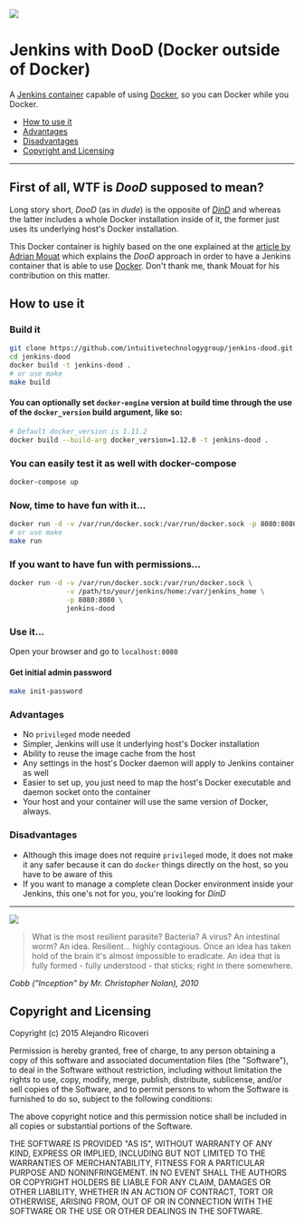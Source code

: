 ![](http://i.imgur.com/KC6TAD3.png)

# Jenkins with DooD (Docker outside of Docker)

A [Jenkins container](https://registry.hub.docker.com/_/jenkins/) capable of using [Docker](http://docker.com), so you can Docker while you Docker.

* [How to use it](#how-to-use-it)
* [Advantages](#advantages)
* [Disadvantages](#disavantages)
* [Copyright and Licensing](#copyright-and-licensing)

---

## First of all, WTF is *DooD* supposed to mean?

Long story short, *DooD* (as in *dude*) is the opposite of *[DinD](https://blog.docker.com/2013/09/docker-can-now-run-within-docker/)* and whereas the latter includes a whole Docker installation inside of it, the former just uses its underlying host's Docker installation.

This Docker container is highly based on the one explained at the [article by Adrian Mouat](http://container-solutions.com/2015/03/running-docker-in-jenkins-in-docker/) which explains the *DooD* approach in order to have a Jenkins container that is able to use [Docker](http://docker.com). Don't thank me, thank Mouat for his contribution on this matter.

## <a name="how-to-use-it"></a> How to use it

### Build it

```bash
git clone https://github.com/intuitivetechnologygroup/jenkins-dood.git
cd jenkins-dood
docker build -t jenkins-dood .
# or use make
make build
```

#### You can optionally set `docker-engine` version at build time through the use of the `docker_version` build argument, like so:

```bash
# Default docker_version is 1.11.2
docker build --build-arg docker_version=1.12.0 -t jenkins-dood .
```

### You can easily test it as well with docker-compose

```bash
docker-compose up
```

### Now, time to have fun with it...

```bash
docker run -d -v /var/run/docker.sock:/var/run/docker.sock -p 8080:8080 -t jenkins-dood
# or use make
make run
```

### If you want to have fun with permissions...

```bash
docker run -d -v /var/run/docker.sock:/var/run/docker.sock \
              -v /path/to/your/jenkins/home:/var/jenkins_home \
              -p 8080:8080 \
              jenkins-dood
```

### Use it...

Open your browser and go to `localhost:8080`

#### Get initial admin password

```bash
make init-password
```


### <a name="advantages"></a> Advantages

* No `privileged` mode needed
* Simpler, Jenkins will use it underlying host's Docker installation
* Ability to reuse the image cache from the host
* Any settings in the host's Docker daemon will apply to Jenkins container as well
* Easier to set up, you just need to map the host's Docker executable and daemon socket onto the container
* Your host and your container will use the same version of Docker, always.

### <a name="disavantages"></a> Disadvantages

* Although this image does not require `privileged` mode, it does not make it any safer because it can do `docker` things directly on the host, so you have to be aware of this
* If you want to manage a complete clean Docker environment inside your Jenkins, this one's not for you, you're looking for *DinD*

---

![](http://i.imgur.com/MEFY0F5.gif)

> What is the most resilient parasite? Bacteria? A virus? An intestinal worm?
> An idea. Resilient... highly contagious. Once an idea has taken hold of the
> brain it's almost impossible to eradicate. An idea that is fully formed -
> fully understood - that sticks; right in there somewhere.

*Cobb ("Inception" by Mr. Christopher Nolan), 2010*


## <a name="copyright-and-licensing"></a> Copyright and Licensing

Copyright (c) 2015 Alejandro Ricoveri

Permission is hereby granted, free of charge, to any person obtaining a copy
of this software and associated documentation files (the "Software"), to deal
in the Software without restriction, including without limitation the rights
to use, copy, modify, merge, publish, distribute, sublicense, and/or sell
copies of the Software, and to permit persons to whom the Software is
furnished to do so, subject to the following conditions:

The above copyright notice and this permission notice shall be included in
all copies or substantial portions of the Software.

THE SOFTWARE IS PROVIDED "AS IS", WITHOUT WARRANTY OF ANY KIND, EXPRESS OR
IMPLIED, INCLUDING BUT NOT LIMITED TO THE WARRANTIES OF MERCHANTABILITY,
FITNESS FOR A PARTICULAR PURPOSE AND NONINFRINGEMENT. IN NO EVENT SHALL THE
AUTHORS OR COPYRIGHT HOLDERS BE LIABLE FOR ANY CLAIM, DAMAGES OR OTHER
LIABILITY, WHETHER IN AN ACTION OF CONTRACT, TORT OR OTHERWISE, ARISING FROM,
OUT OF OR IN CONNECTION WITH THE SOFTWARE OR THE USE OR OTHER DEALINGS IN
THE SOFTWARE.
